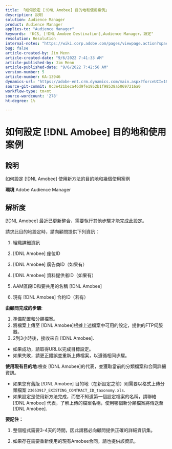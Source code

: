 ```yaml
---
title: 「如何設定 [!DNL Amobee] 目的地和使用案例」
description: 說明
solution: Audience Manager
product: Audience Manager
applies-to: "Audience Manager"
keywords: 「KCS, [!DNL Amobee Destination],Audience Manager，設定"
resolution: Resolution
internal-notes: "https://wiki.corp.adobe.com/pages/viewpage.action?spaceKey=MCPI&title=Turn+Amobee+-+AAM+Destination"
bug: false
article-created-by: Jim Menn
article-created-date: "9/6/2022 7:41:33 AM"
article-published-by: Jim Menn
article-published-date: "9/6/2022 7:42:56 AM"
version-number: 5
article-number: KA-13946
dynamics-url: "https://adobe-ent.crm.dynamics.com/main.aspx?forceUCI=1&pagetype=entityrecord&etn=knowledgearticle&id=1aac9553-b72d-ed11-9db1-0022480866ad"
source-git-commit: 0c3e421beca46d9fe1952b1f98538a50697216a0
workflow-type: tm+mt
source-wordcount: '278'
ht-degree: 1%

---
```


# 如何設定 [!DNL Amobee] 目的地和使用案例

## 說明


如何設定 [!DNL Amobee] 使用新方法的目的地和幾個使用案例

<b>環境</b>
Adobe Audience Manager


## 解析度


[!DNL Amobee] 最近已更新整合，需要執行其他步驟才能完成此設定。

請求此目的地設定時，請向顧問提供下列資訊：

1. 組織詳細資訊

2. [!DNL Amobee] 座位ID

3. [!DNL Amobee] 廣告商ID（如果有）

4. [!DNL Amobee] 資料提供者ID（如果有）

5. AAM區段ID和要共用的名稱 [!DNL Amobee]

6. 現有 [!DNL Amobee] 合約ID（若有）

<b>由顧問完成的步驟</b>:

1. 準備配置和分類檔案。
2. 將檔案上傳至 [!DNL Amobee]根據上述檔案中可用的設定，提供的FTP伺服器。
3. 2到3小時後，接收來自 [!DNL Amobee].


- 如果成功，請取得URL以完成目標設定。
- 如果失敗，請更正錯誤並重新上傳檔案，以遵循相同步驟。


<b>使用現有目的地</b>:檢查 [!DNL Amobee]的代表，並獲取當前的分類檔案和合同詳細資訊。

- 如果您有舊版 [!DNL Amobee] 目的地（在新設定之前）則需要以格式上傳分類檔案 `23653917_EXISTING_CONTRACT_ID_taxonomy.xls`.
- 如果設定是使用新方法完成，而您不知道第一個設定檔案的名稱，請聯絡 [!DNL Amobee] 代表，了解上傳的檔案名稱，使用哪個新分類檔案將傳送至 [!DNL Amobee].


<b>要記住：</b>

1. 整個程式需要3-4天的時間，因此請務必向顧問提供正確的詳細資訊集。

2. 如果存在需要重新使用的現有Amobee合同，請也提供該資訊。
